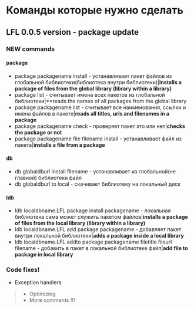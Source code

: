# Команды которые нужно сделать

## LFL 0.0.5 version - package update
### NEW commands

#### package
* package packagename install - устанавливает пакет файлов из глобальной библиотеки(библиотека внутри библиотеки)|**installs a package of files from the global library (library within a library)**
* package list - считывает имена всех пакетов из глобальной библиотеки|**reads the names of all packages from the global library
* package packagename list - считывает все наименования, ссылки и имена файлов в пакете|**reads all titles, urls and filenames in a package**
* package packagename check - проверяет пакет это или нет|**checks the package or not**
* package packagename file filename install - устанавливает файл из пакета|**installs a file from a package**

#### db
* db globaldburl install filename - устанавливает из глобальной(не главной) библиотеки файл
* db globaldburl to local - скачивает библиотеку на локальный диск

#### ldb
* ldb localdbname.LFL package install packagename - локальная библиотека сама может служить пакетом файлов|**installs a package of files from the local library (library within a library)**
* ldb localdbname.LFL add package packagename - добавляет пакет внутри локальной библиотеки|**adds a package inside a local library**
* ldb localdbname.LFL addto package packagename filetitle fileurl filename - добавить в пакет в локальной библиотеке файл|**add file to package in local library**

### Code fixes! 

* Exception handlers
> * Optimizing
> * More comments !!!
